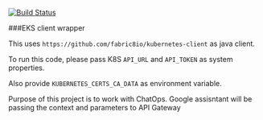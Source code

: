[![Build Status](https://travis-ci.org/avpatel257/lambda-k8s-client.svg?branch=master)](https://travis-ci.org/avpatel257/lambda-k8s-client)


###EKS client wrapper

This uses `https://github.com/fabric8io/kubernetes-client` as java client.

To run this code, please pass K8S `API_URL` and `API_TOKEN` as system properties.

Also provide `KUBERNETES_CERTS_CA_DATA` as environment variable. 


Purpose of this project is to work with ChatOps. Google assisntant will be passing the context and parameters to API Gateway